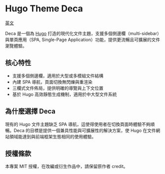 # Hugo Theme Deca

[英文](https://github.com/zhenshuo2021/hugo-theme-deca/blob/main/README.md)

Deca 是一個為 [Hugo](https://gohugo.io/) 打造的現代化文件主題，支援多個側邊欄（multi-sidebar）與單頁應用（SPA, Single-Page Application）功能，提供更流暢且可擴展的文件瀏覽體驗。

## 核心特性

* 支援多個側邊欄，適用於大型或多模組文件結構
* 內建 SPA 導航，頁面切換無閃爍與重渲染
* 三欄式文件佈局，提供明確的導覽與上下文位置
* 基於 Hugo 高效靜態生成機制，適用於中大型文件系統

## 為什麼選擇 Deca

現有的 Hugo 文件主題缺乏 SPA 導航，這使得使用者在切換頁面時體驗不夠順暢。Deca 的目標是提供一個兼具性能與可擴展性的解決方案，使 Hugo 在文件網站領域能達到與前端框架生態相同的使用體驗。

## 授權條款

本專案 MIT 授權，在改編或衍生作品中，請保留原作者 credit。
